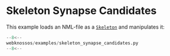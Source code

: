 # Skeleton Synapse Candidates

This example loads an NML-file as a [`Skeleton`](../../api/webknossos/skeleton/skeleton.md#Skeleton) and manipulates it:

```python
--8<--
webknossos/examples/skeleton_synapse_candidates.py
--8<--
```
